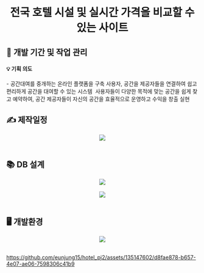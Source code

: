 
<div align="center">
<h1>전국 호텔 시설 및 실시간 가격을 비교할 수 있는 사이트</h1>
</div>
 
<h2>📅 개발 기간 및 작업 관리</h2>

<h4>💡 기획 의도</h4>
- 공간대여를 중개하는 온라인 플랫폼을 구축 사용자, 공간을 제공자들을 연결하여 쉽고 편리하게 공간을 대여할 수 있는 시스템 
사용자들이 다양한 목적에 맞는 공간을 쉽게 찾고 예약하여, 공간 제공자들이 자신의 공간을 효율적으로 운영하고 수익을 창출 실현

## ✍️ 제작일정
<div align="center"><img src="https://github.com/eunjung15/backup_semipj2/assets/120345380/8cae633d-9ac0-4751-a600-8267c8a6adf3"></div>
<br>


## 📚 DB 설계
<div align="center"><img src="https://github.com/eunjung15/backup_semipj2/assets/120345380/46b74048-dbe6-453e-acc0-fadb30a69a0f"></div>
<br>
<div align="center"><img src="https://github.com/eunjung15/backup_semipj2/assets/120345380/e0c92c75-6846-4bae-8fbe-f18ff5296115"></div>
<br>


## 🖥️ 개발환경
<div align="center"><img src="https://github.com/eunjung15/backup_semipj2/assets/120345380/f250129e-fc13-4337-bdbd-903a07ed025b"></div>
<br>


https://github.com/eunjung15/hotel_pj2/assets/135147602/d8fae878-b657-4e07-ae06-7598306c41b9




